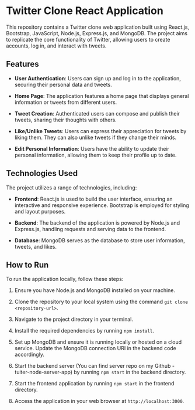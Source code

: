 # Twitter Clone React Application

This repository contains a Twitter clone web application built using React.js, Bootstrap, JavaScript, Node.js, Express.js, and MongoDB. The project aims to replicate the core functionality of Twitter, allowing users to create accounts, log in, and interact with tweets.

## Features

- **User Authentication**: Users can sign up and log in to the application, securing their personal data and tweets.

- **Home Page**: The application features a home page that displays general information or tweets from different users.

- **Tweet Creation**: Authenticated users can compose and publish their tweets, sharing their thoughts with others.

- **Like/Unlike Tweets**: Users can express their appreciation for tweets by liking them. They can also unlike tweets if they change their minds.

- **Edit Personal Information**: Users have the ability to update their personal information, allowing them to keep their profile up to date.

## Technologies Used

The project utilizes a range of technologies, including:

- **Frontend**: React.js is used to build the user interface, ensuring an interactive and responsive experience. Bootstrap is employed for styling and layout purposes.

- **Backend**: The backend of the application is powered by Node.js and Express.js, handling requests and serving data to the frontend.

- **Database**: MongoDB serves as the database to store user information, tweets, and likes.

## How to Run

To run the application locally, follow these steps:

1. Ensure you have Node.js and MongoDB installed on your machine.

2. Clone the repository to your local system using the command `git clone <repository-url>`.

3. Navigate to the project directory in your terminal.

4. Install the required dependencies by running `npm install`.

5. Set up MongoDB and ensure it is running locally or hosted on a cloud service. Update the MongoDB connection URI in the backend code accordingly.

6. Start the backend server (You can find server repo on my Github - tuiter-node-server-app) by running `npm start` in the backend directory.

7. Start the frontend application by running `npm start` in the frontend directory.

8. Access the application in your web browser at `http://localhost:3000`.
